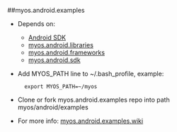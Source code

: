 ##myos.android.examples

* Depends on:
  * [Android SDK](http://developer.android.com/sdk/index.html)
  * [myos.android.libraries](https://github.com/amraboelela/myos.android.libraries)
  * [myos.android.frameworks](https://github.com/amraboelela/myos.android.frameworks)
  * [myos.android.sdk](https://github.com/amraboelela/myos.android.sdk)
  
* Add MYOS_PATH line to ~/.bash_profile, example:

        export MYOS_PATH=~/myos
        
* Clone or fork myos.android.examples repo into path myos/android/examples
* For more info:
[myos.android.examples.wiki](https://github.com/amraboelela/myos.android.examples/wiki)
